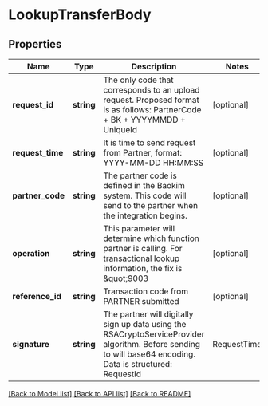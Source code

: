 # LookupTransferBody

## Properties
Name | Type | Description | Notes
------------ | ------------- | ------------- | -------------
**request_id** | **string** | The only code that corresponds to an upload request. Proposed format is as follows: PartnerCode + BK + YYYYMMDD + UniqueId | [optional] 
**request_time** | **string** | It is time to send request from Partner, format: YYYY-MM-DD HH:MM:SS | [optional] 
**partner_code** | **string** | The partner code is defined in the Baokim system. This code will send to the partner when the integration begins. | [optional] 
**operation** | **string** | This parameter will determine which function partner is calling. For transactional lookup information, the fix is \&quot;9003 | [optional] 
**reference_id** | **string** | Transaction code from PARTNER submitted | [optional] 
**signature** | **string** | The partner will digitally sign up data using the RSACryptoServiceProvider algorithm. Before sending to will base64 encoding. Data is structured: RequestId|RequestTime|PartnerCode| Operation|ReferenceId | [optional] 

[[Back to Model list]](../../README.md#documentation-for-models) [[Back to API list]](../../README.md#documentation-for-api-endpoints) [[Back to README]](../../README.md)

